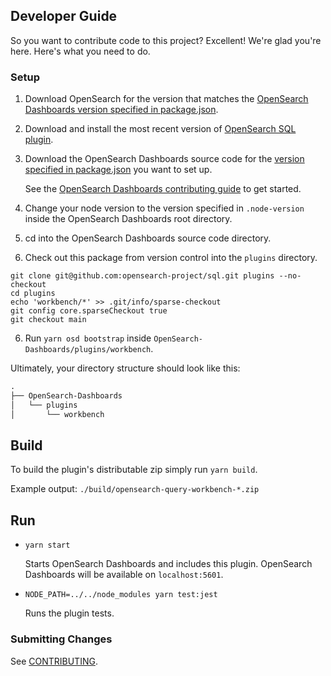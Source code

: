 ## Developer Guide

So you want to contribute code to this project? Excellent! We're glad you're here. Here's what you need to do.

### Setup

1. Download OpenSearch for the version that matches the [OpenSearch Dashboards version specified in package.json](./package.json#L8).
1. Download and install the most recent version of [OpenSearch SQL plugin](https://github.com/opensearch-project/sql).
1. Download the OpenSearch Dashboards source code for the [version specified in package.json](./package.json#L8) you want to set up.

   See the [OpenSearch Dashboards contributing guide](https://github.com/opensearch-project/OpenSearch-Dashboards/blob/main/CONTRIBUTING.md) to get started.
   
1. Change your node version to the version specified in `.node-version` inside the OpenSearch Dashboards root directory.
1. cd into the OpenSearch Dashboards source code directory.
1. Check out this package from version control into the `plugins` directory.
```
git clone git@github.com:opensearch-project/sql.git plugins --no-checkout
cd plugins
echo 'workbench/*' >> .git/info/sparse-checkout
git config core.sparseCheckout true
git checkout main
```
6. Run `yarn osd bootstrap` inside `OpenSearch-Dashboards/plugins/workbench`.

Ultimately, your directory structure should look like this:

```md
.
├── OpenSearch-Dashboards
│   └── plugins
│       └── workbench
```


## Build

To build the plugin's distributable zip simply run `yarn build`.

Example output: `./build/opensearch-query-workbench-*.zip`


## Run

- `yarn start`

  Starts OpenSearch Dashboards and includes this plugin. OpenSearch Dashboards will be available on `localhost:5601`.

- `NODE_PATH=../../node_modules yarn test:jest`

  Runs the plugin tests.


### Submitting Changes

See [CONTRIBUTING](CONTRIBUTING.md).